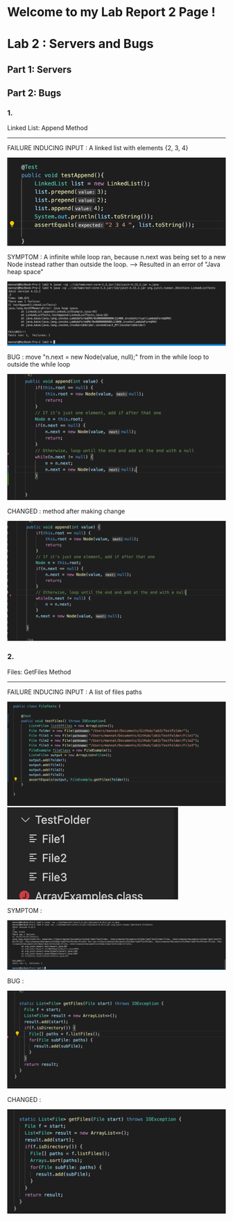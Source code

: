 # **Welcome to my Lab Report 2 Page !**

# Lab 2 : Servers and Bugs 

## Part 1: Servers
## Part 2: Bugs 

### 1. 


Linked List: Append Method
__________________________

FAILURE INDUCING INPUT : A linked list with elements {2, 3, 4}

![Image](LL_Append_FII.png)

SYMPTOM : A infinite while loop ran, because n.next was being set to a new Node instead rather than outside the loop. --> Resulted in an error of "Java heap space"

![Image](LL_Append_Symptom.png)

BUG : move  "n.next = new Node(value, null);" from in the while loop to outside the while loop 

![Image](LL_Append_Bugs.png)

CHANGED : method after making change

![Image](LL_Append_Changed.png)


### 2. 


Files: GetFiles Method
__________________________

FAILURE INDUCING INPUT : A list of files paths 

![Image](Files_GetFiles_FII.png)
![Image](Files_GetFiles_FII2.png)


SYMPTOM :

![Image](Files_GetFiles_Symptoms.png)

BUG :

![Image](Files_GetFiles_Bugs.png)

CHANGED : 

![Image](Files_GetFiles_Changes.png)

